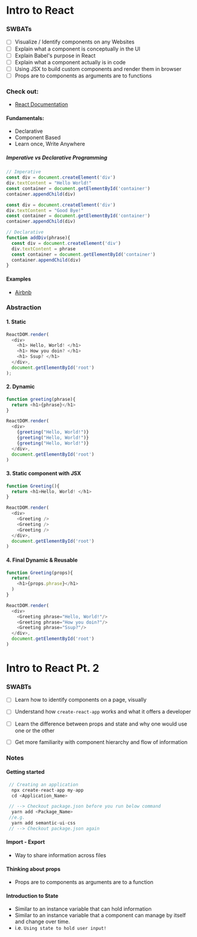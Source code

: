 # Intro to React

### SWBATs

- [ ] Visualize / Identify components on any Websites
- [ ] Explain what a component is conceptually in the UI
- [ ] Explain Babel's purpose in React
- [ ] Explain what a component actually is in code
- [ ] Using JSX to build custom components and render them in browser
- [ ] Props are to components as arguments are to functions

### Check out:
- [React Documentation](https://reactjs.org)

#### Fundamentals:
- Declarative
- Component Based
- Learn once, Write Anywhere

##### Imperative vs Declarative Programming
```javascript
// Imperative
const div = document.createElement('div')
div.textContent = "Hello World!"
const container = document.getElementById('container')
container.appendChild(div)

const div = document.createElement('div')
div.textContent = "Good Bye!"
const container = document.getElementById('container')
container.appendChild(div)

// Declarative
function addDiv(phrase){
  const div = document.createElement('div')
  div.textContent = phrase
  const container = document.getElementById('container')
  container.appendChild(div)
}

```

#### Examples
- [Airbnb](https://www.airbnb.com)

### Abstraction

#### 1. Static
````javascript
ReactDOM.render(
  <div>
    <h1> Hello, World! </h1>
    <h1> How you doin? </h1>
    <h1> Ssup? </h1>
  </div>,
  document.getElementById('root')
);
````

#### 2. Dynamic
````javascript
function greeting(phrase){
  return <h1>{phrase}</h1>
}

ReactDOM.render(
  <div>
    {greeting("Hello, World!")}
    {greeting("Hello, World!")}
    {greeting("Hello, World!")}
  </div>,
  document.getElementById('root')
)
````

#### 3. Static component with JSX
````javascript
function Greeting(){
  return <h1>Hello, World! </h1>
}

ReactDOM.render(
  <div>
    <Greeting />
    <Greeting />
    <Greeting />
  </div>,
  document.getElementById('root')
)
````

#### 4. Final Dynamic & Reusable
````javascript
function Greeting(props){
  return(
    <h1>{props.phrase}</h1>
  )
}

ReactDOM.render(
  <div>
    <Greeting phrase="Hello, World!"/>
    <Greeting phrase="How you doin?"/>
    <Greeting phrase="Ssup?"/>
  </div>,
  document.getElementById('root')
)
````

# Intro to React Pt. 2

### SWABTs

- [ ] Learn how to identify components on a page, visually
- [ ] Understand how ````create-react-app```` works and what it offers a developer
- [ ] Learn the difference between props and state and why one would use one or the other
- [ ] Get more familiarity with component hierarchy and flow of information


### Notes

#### Getting started

```javascript
 // Creating an application
  npx create-react-app my-app
  cd <Application_Name>

 // --> Checkout package.json before you run below command
  yarn add <Package_Name>
 //e.g.
  yarn add semantic-ui-css
 // --> Checkout package.json again
```

#### Import - Export
- Way to share information across files

#### Thinking about props
- Props are to components as arguments are to a function

#### Introduction to State
- Similar to an instance variable that can hold information
- Similar to an instance variable that a component can manage by itself and change over time.
- i.e. ```` Using state to hold user input! ````
